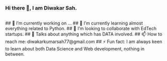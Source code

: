 ### Hi there 👋, I am Diwakar Sah.
<p align = "center" > <a href = "https://drive.google.com/file/d/1LalB0RGzCDNhY0Fa2Fn-jwXmfFyPXB81/view?usp=sharing"><img width="80%"/></a></p>
## 🔭 I’m currently working on ...
## 🌱 I’m currently learning almost everything related to Python.
## 👯 I’m looking to collaborate with EdTech startups.
## 💬 Talks about anything which has DATA involved.
## 📫 How to reach me: diwakarkumarsah77@gmail.com
## ⚡ Fun fact: I am always keen to learn about both Data Science and Web development, nothing in between.
